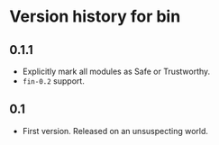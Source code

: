# Version history for bin

## 0.1.1

- Explicitly mark all modules as Safe or Trustworthy.
- `fin-0.2` support.

## 0.1

- First version. Released on an unsuspecting world.
